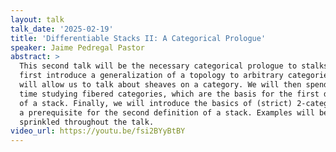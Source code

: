 ```yaml
---
layout: talk
talk_date: '2025-02-19'
title: 'Differentiable Stacks II: A Categorical Prologue'
speaker: Jaime Pedregal Pastor
abstract: >
  This second talk will be the necessary categorical prologue to stalks. We will
  first introduce a generalization of a topology to arbitrary categories, which
  will allow us to talk about sheaves on a category. We will then spend some
  time studying fibered categories, which are the basis for the first definition
  of a stack. Finally, we will introduce the basics of (strict) 2-categories as
  a prerequisite for the second definition of a stack. Examples will be
  sprinkled throughout the talk.
video_url: https://youtu.be/fsi2BYyBtBY
---
```


